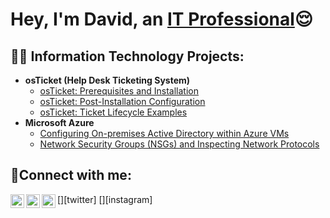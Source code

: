 <h1>Hey, I'm David, an <a href="https://linkedin.com/in/david-glenn-130317182/">IT Professional</a>😌</h1>

<h2>👨‍💻 Information Technology Projects:</h2>

- <b>osTicket (Help Desk Ticketing System)</b>
  - [osTicket: Prerequisites and Installation](https://github.com/davidglenntech/osticket-prereqs)
  - [osTicket: Post-Installation Configuration](https://github.com/davidglenntech/post-install-config)
  - [osTicket: Ticket Lifecycle Examples](https://github.com/davidglenntech/ticket-lifecycle)
- <b>Microsoft Azure</b>
  - [Configuring On-premises Active Directory within Azure VMs](https://github.com/davidglenntech/configure-ad)
  - [Network Security Groups (NSGs) and Inspecting Network Protocols](https://github.com/davidglenntech/azure-network-protocols)

<h2>🤳Connect with me:</h2>

[<img align="left" alt="Josh | Twitter" width="22px" src="https://cdn.jsdelivr.net/npm/simple-icons@v3/icons/twitter.svg" />][twitter]
[<img align="left" alt="Josh | LinkedIn" width="22px" src="https://cdn.jsdelivr.net/npm/simple-icons@v3/icons/linkedin.svg" />][linkedin]
[<img align="left" alt="Josh | Instagram" width="22px" src="https://cdn.jsdelivr.net/npm/simple-icons@v3/icons/instagram.svg" />][instagram]


[linkedin]: https://linkedin.com/in/david-glenn-130317182

